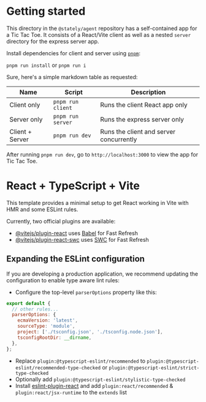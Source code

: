 # Getting started

This directory in the `@stately/agent` repository has a self-contained app for a Tic Tac Toe. It consists of a React/Vite client as well as a nested `server` directory for the express server app.

Install dependencies for client and server using [`pnpm`](https://pnpm.io/):

`pnpm run install` or `pnpm run i`

Sure, here's a simple markdown table as requested:

| Name            | Script            | Description                             |
| --------------- | ----------------- | --------------------------------------- |
| Client only     | `pnpm run client` | Runs the client React app only          |
| Server only     | `pnpm run server` | Runs the express server only            |
| Client + Server | `pnpm run dev`    | Runs the client and server concurrently |

After running `pnpm run dev`, go to `http://localhost:3000` to view the app for Tic Tac Toe.

# React + TypeScript + Vite

This template provides a minimal setup to get React working in Vite with HMR and some ESLint rules.

Currently, two official plugins are available:

- [@vitejs/plugin-react](https://github.com/vitejs/vite-plugin-react/blob/main/packages/plugin-react/README.md) uses [Babel](https://babeljs.io/) for Fast Refresh
- [@vitejs/plugin-react-swc](https://github.com/vitejs/vite-plugin-react-swc) uses [SWC](https://swc.rs/) for Fast Refresh

## Expanding the ESLint configuration

If you are developing a production application, we recommend updating the configuration to enable type aware lint rules:

- Configure the top-level `parserOptions` property like this:

```js
export default {
  // other rules...
  parserOptions: {
    ecmaVersion: 'latest',
    sourceType: 'module',
    project: ['./tsconfig.json', './tsconfig.node.json'],
    tsconfigRootDir: __dirname,
  },
};
```

- Replace `plugin:@typescript-eslint/recommended` to `plugin:@typescript-eslint/recommended-type-checked` or `plugin:@typescript-eslint/strict-type-checked`
- Optionally add `plugin:@typescript-eslint/stylistic-type-checked`
- Install [eslint-plugin-react](https://github.com/jsx-eslint/eslint-plugin-react) and add `plugin:react/recommended` & `plugin:react/jsx-runtime` to the `extends` list
